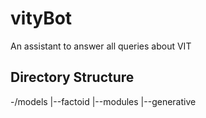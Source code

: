 # vityBot
An assistant to answer all queries about VIT   

## Directory Structure

-/models
   |--factoid
        |--modules
   |--generative

